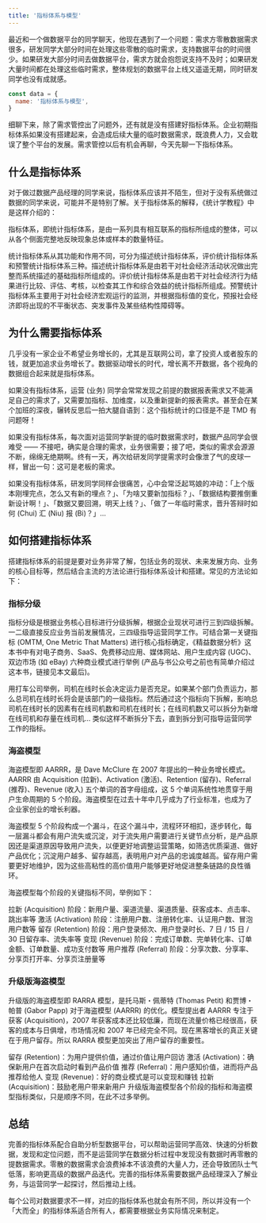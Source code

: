 ```yaml
---
title: '指标体系与模型'
---
```


最近和一个做数据平台的同学聊天，他现在遇到了一个问题：需求方零散数据需求很多，研发同学大部分时间在处理这些零散的临时需求，支持数据平台的时间很少。如果研发大部分时间去做数据平台，需求方就会抱怨说支持不及时；如果研发大量时间都在处理这些临时需求，整体规划的数据平台上线又遥遥无期，同时研发同学也没有成就感。

```javascript
const data = {
  name: '指标体系与模型',
}
```

细聊下来，除了需求管控出了问题外，还有就是没有搭建好指标体系。企业初期指标体系如果没有搭建起来，会造成后续大量的临时数据需求，既浪费人力，又会耽误了整个平台的发展。需求管控以后有机会再聊，今天先聊一下指标体系。

## 什么是指标体系

对于做过数据产品经理的同学来说，指标体系应该并不陌生，但对于没有系统做过数据的同学来说，可能并不是特别了解。关于指标体系的解释，《统计学教程》中是这样介绍的：

指标体系，即统计指标体系，是由一系列具有相互联系的指标所组成的整体，可以从各个侧面完整地反映现象总体或样本的数量特征。

统计指标体系从其功能和作用不同，可分为描述统计指标体系，评价统计指标体系和预警统计指标体系三种。描述统计指标体系是由若干对社会经济活动状况做出完整而系统描述的基础指标所组成的。评价统计指标体系是由若干对社会经济行为结果进行比较、评估、考核，以检查其工作和综合效益的统计指标所组成。预警统计指标体系主要用于对社会经济宏观运行的监测，并根据指标值的变化，预报社会经济即将出现的不平衡状态、突发事件及某些结构性障碍等。

## 为什么需要指标体系

几乎没有一家企业不希望业务增长的，尤其是互联网公司，拿了投资人或者股东的钱，就更加追求业务增长了。数据驱动增长的时代，增长离不开数据，各个视角的数据组合起来就是指标体系。

如果没有指标体系，运营 (业务) 同学会常常发现之前提的数据报表需求又不能满足自己的需求了，又需要加指标、加维度，以及重新提新的报表需求。甚至会在某个加班的深夜，辗转反思后一拍大腿自语到：这个指标统计的口径是不是 TMD 有问题呀！

如果没有指标体系，每次面对运营同学新提的临时数据需求时，数据产品同学会很难受 —— 不接吧，确实是合理的需求，业务很需要；接了吧，类似的需求会源源不断，绵绵无绝期啊。终有一天，再次给研发同学提需求时会像泄了气的皮球一样，冒出一句：这可是老板的需求。

如果没有指标体系，研发同学同样会很痛苦，心中会常泛起骂娘的冲动：「上个版本刚埋完点，怎么又有新的埋点？」、「为啥又要新加指标？」、「数据结构要推倒重新设计啊！」、「数据又要回溯，明天上线？」、「做了一年临时需求，晋升答辩时如何 (Chui) 汇 (Niu) 报 (Bi)？」…

## 如何搭建指标体系

搭建指标体系的前提是要对业务非常了解，包括业务的现状、未来发展方向、业务的核心目标等，然后结合主流的方法论进行指标体系设计和搭建。常见的方法论如下：

### 指标分级

指标分级是根据业务核心目标进行分级拆解，根据企业现状可进行三到四级拆解。一二级直接反应业务当前发展情况，三四级指导运营同学工作。可结合第一关键指标 (OMTM, One Metric That Matters) 进行核心指标确定，《精益数据分析》这本书中有对电子商务、SaaS、免费移动应用、媒体网站、用户生成内容 (UGC)、双边市场 (如 eBay) 六种商业模式进行举例 (产品与书公众号之前也有简单介绍过这本书，链接见本文最后)。

用打车公司举例，司机在线时长会决定运力是否充足。如果某个部门负责运力，那么总司机在线时长将会是该部门的一级指标。然后通过这个指标向下拆解，影响总司机在线时长的因素有在线司机数和司机在线时长；在线司机数又可以拆分为新增在线司机和存量在线司机… 类似这样不断拆分下去，直到拆分到可指导运营同学工作的指标。

### 海盗模型

海盗模型即 AARRR，是 Dave McClure 在 2007 年提出的一种业务增长模式。AARRR 由 Acquisition (拉新)、Activation (激活)、Retention (留存)、Referral (推荐)、Revenue (收入) 五个单词的首字母组成，这 5 个单词系统性地贯穿于用户生命周期的 5 个阶段。海盗模型在过去十年中几乎成为了行业标准，也成为了企业家创业的增长利器。

海盗模型 5 个阶段构成一个漏斗，在这个漏斗中，流程环环相扣，逐步转化，每一层漏斗都会有用户流失或沉淀，对于流失用户需要进行关键节点分析，是产品原因还是渠道原因导致用户流失，以便更好地调整运营策略，如筛选优质渠道、做好产品优化；沉淀用户越多、留存越高，表明用户对产品的忠诚度越高。留存用户需要更好地维护，因为这些高粘性的高价值用户能够更好地促进整条链路的良性循环。

海盗模型每个阶段的关键指标不同，举例如下：

拉新 (Acquisition) 阶段：新用户量、渠道流量、渠道质量、获客成本、点击率、跳出率等
激活 (Activation) 阶段：注册用户数、注册转化率、认证用户数、冒泡用户数等
留存 (Retention) 阶段：用户登录频次、用户登录时长、7 日 / 15 日 / 30 日留存率、流失率等
变现 (Revenue) 阶段：完成订单数、完单转化率、订单金额、订单数量、成功支付数等
用户推荐 (Referral) 阶段：分享次数、分享率、分享页打开率、分享页注册量等

### 升级版海盗模型

升级版的海盗模型即 RARRA 模型，是托马斯・佩蒂特 (Thomas Petit) 和贾博・帕普 (Gabor Papp) 对于海盗模型 (AARRR) 的优化。模型提出者 AARRR 专注于获客 (Acquisition)，2007 年获客成本还比较低廉，而现在流量价格已经很高，获客的成本与日俱增，市场情况和 2007 年已经完全不同。现在黑客增长的真正关键在于用户留存。所以 RARRA 模型更加突出了用户留存的重要性。

留存 (Retention)：为用户提供价值，通过价值让用户回访
激活 (Activation)：确保新用户在首次启动时看到产品价值
推荐 (Referral)：用户感知价值，进而将产品推荐给他人
变现 (Revenue)：好的商业模式是可以变现和赚钱
拉新 (Acquisition)：鼓励老用户带来新用户
升级版海盗模型各个阶段的指标和海盗模型指标类似，只是顺序不同，在此不过多举例。

## 总结

完善的指标体系配合自助分析型数据平台，可以帮助运营同学高效、快速的分析数据，发现和定位问题，而不是运营同学在数据分析过程中发现没有数据时再零散的提数据需求。零散的数据需求会浪费掉本不该浪费的大量人力，还会导致团队士气低落，影响更高级的数据产品迭代。完善的指标体系需要数据产品经理深入了解业务，与运营同学一起探讨，然后推动上线。

每个公司对数据要求不一样，对应的指标体系也就会有所不同，所以并没有一个「大而全」的指标体系适合所有人，都需要根据业务实际情况来制定。

